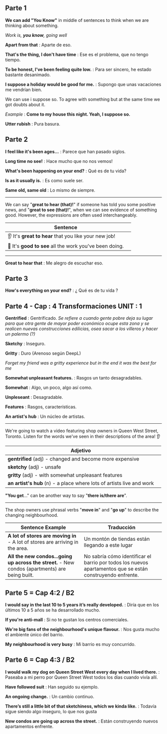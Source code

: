 ## Parte 1

**We can add "You Know"** in middle of sentences to think when we are thinking about something.

*Work is, **you know**, going well*

**Apart from that** : Aparte de eso.

**That's the thing, I don't have time** : Ese es el problema, que no tengo tiempo.

**To be honest, I've been feeling quite low.** : Para ser sincero, he estado bastante desanimado.

**I suppose a holiday would be good for me.** : Supongo que unas vacaciones me vendrían bien.

We can use i suppose so. To agree with something but at the same time we got doubts about it.

*Example* : **Come to my house this night. Yeah, I suppose so.**

**Utter rubish** : Pura basura.

## Parte 2

**I feel like it's been ages...** : Parece que han pasado siglos.

**Long time no see!** : Hace mucho que no nos vemos!

**What's been happening on your end?** : Qué es de tu vida?

**Is as it usually is.** : Es como suele ser. 

**Same old, same old** : Lo mismo de siempre.

---

We can say "**great to hear (that)!**" if someone has told you some positive news, and "**great to see (that)!**", when we can see evidence of something good. However, the expressions are often used interchangeably.

| Sentence  | |
|---|---|
|👂 It's **great to hear** that you like your new job!| |
|👀 It's **good to see** all the work you've been doing.| |

---

**Great to hear that** : Me alegro de escuchar eso.

## Parte 3

**How's everything on your end?** : ¿ Qué es de tu vida ?

## Parte 4 - Cap : 4 Transformaciones UNIT : 1

**Gentrified** : Gentrificado.
*Se refiere a cuando gente pobre deja su lugar para que otra gente de mayor poder económico ocupe esta zona y se realicen nuevas construcciones edilicias, osea sacar a los villeros y hacer un palermo (?)*

**Sketchy** : Inseguro.

**Gritty** : Duro (Arenoso según DeepL)

*Forget my friend was a gritty experience but in the end it was the best for me*

**Somewhat unpleasant features.** : Rasgos un tanto desagradables.

**Somewhat** : Algo, un poco, algo así como.

**Unpleseant** : Desagradable.

**Features** : Rasgos, características.

**An artist's hub** : Un núcleo de artistas.

---

We're going to watch a video featuring shop owners in Queen West Street, Toronto. Listen for the words we've seen in their descriptions of the area! 👂

|Adjetivo   | |
|---|--|
|**gentrified** (adj) - changed and become more expensive| |
|**sketchy** (adj) - unsafe| |
|**gritty** (adj) - with somewhat unpleasant features| |
|**an artist's hub** (n) - a place where lots of artists live and work| |

**"You get**..." can be another way to say "**there is/there are**".

---
The shop owners use phrasal verbs "**move in**" and "**go up**" to describe the changing neighbourhood.

| Sentence Example  |  Traducción|
|---|---|
|**A lot of stores are moving in** - A lot of stores are arriving in the area.|Un montón de tiendas están llegando a este lugar|
|**All the new condos...going up across the street.** - New condos (apartments) are being built.| No sabría cómo identificar el barrio por todos los nuevos apartamentos que se están construyendo enfrente. |

## Parte 5 = Cap 4:2 / B2

**I would say in the last 10 to 5 years it’s really developed.** : Diría que en los últimos 10 a 5 años se ha desarrollado mucho.

**If you're anti-mall** : Si no te gustan los centros comerciales.

**We're big fans of the neighbourhood's unique flavour.** : Nos gusta mucho el ambiente único del barrio.

**My neighbourhood is very busy** : Mi barrio es muy concurrido.

## Parte 6 = Cap 4:3 / B2

**I would walk my dog on Queen Street West every day when I lived there.** : Paseaba a mi perro por Queen Street West todos los días cuando vivía allí.

**Have followed suit** : Han seguido su ejemplo.

**An ongoing change.** : Un cambio continuo.

**There’s still a little bit of that sketchiness, which we kinda like.** : Todavía sigue siendo algo inseguro, lo que nos gusta

**New condos are going up across the street.** : Están construyendo nuevos apartamentos enfrente.
